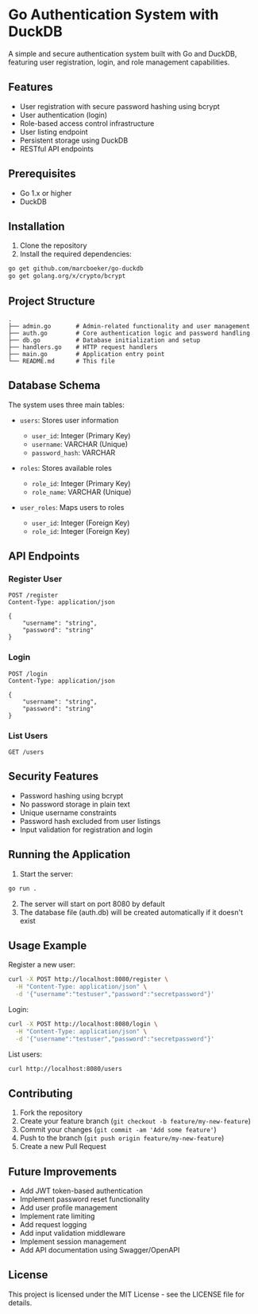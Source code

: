 # Go Authentication System with DuckDB

A simple and secure authentication system built with Go and DuckDB, featuring user registration, login, and role management capabilities.

## Features

- User registration with secure password hashing using bcrypt
- User authentication (login)
- Role-based access control infrastructure
- User listing endpoint
- Persistent storage using DuckDB
- RESTful API endpoints

## Prerequisites

- Go 1.x or higher
- DuckDB

## Installation

1. Clone the repository
2. Install the required dependencies:
```bash
go get github.com/marcboeker/go-duckdb
go get golang.org/x/crypto/bcrypt
```

## Project Structure

```
.
├── admin.go       # Admin-related functionality and user management
├── auth.go        # Core authentication logic and password handling
├── db.go          # Database initialization and setup
├── handlers.go    # HTTP request handlers
├── main.go        # Application entry point
└── README.md      # This file
```

## Database Schema

The system uses three main tables:

- `users`: Stores user information
  - `user_id`: Integer (Primary Key)
  - `username`: VARCHAR (Unique)
  - `password_hash`: VARCHAR

- `roles`: Stores available roles
  - `role_id`: Integer (Primary Key)
  - `role_name`: VARCHAR (Unique)

- `user_roles`: Maps users to roles
  - `user_id`: Integer (Foreign Key)
  - `role_id`: Integer (Foreign Key)

## API Endpoints

### Register User
```
POST /register
Content-Type: application/json

{
    "username": "string",
    "password": "string"
}
```

### Login
```
POST /login
Content-Type: application/json

{
    "username": "string",
    "password": "string"
}
```

### List Users
```
GET /users
```

## Security Features

- Password hashing using bcrypt
- No password storage in plain text
- Unique username constraints
- Password hash excluded from user listings
- Input validation for registration and login

## Running the Application

1. Start the server:
```bash
go run .
```

2. The server will start on port 8080 by default
3. The database file (auth.db) will be created automatically if it doesn't exist

## Usage Example

Register a new user:
```bash
curl -X POST http://localhost:8080/register \
  -H "Content-Type: application/json" \
  -d '{"username":"testuser","password":"secretpassword"}'
```

Login:
```bash
curl -X POST http://localhost:8080/login \
  -H "Content-Type: application/json" \
  -d '{"username":"testuser","password":"secretpassword"}'
```

List users:
```bash
curl http://localhost:8080/users
```

## Contributing

1. Fork the repository
2. Create your feature branch (`git checkout -b feature/my-new-feature`)
3. Commit your changes (`git commit -am 'Add some feature'`)
4. Push to the branch (`git push origin feature/my-new-feature`)
5. Create a new Pull Request

## Future Improvements

- Add JWT token-based authentication
- Implement password reset functionality
- Add user profile management
- Implement rate limiting
- Add request logging
- Add input validation middleware
- Implement session management
- Add API documentation using Swagger/OpenAPI

## License

This project is licensed under the MIT License - see the LICENSE file for details.